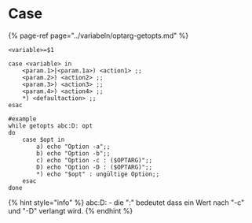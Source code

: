 # Case

{% page-ref page="../variabeln/optarg-getopts.md" %}

```aspnet
<variable>=$1

case <variable> in
    <param.1>|<param.1a>) <action1> ;;
    <param.2>) <action2> ;;
    <param.3>) <action3> ;;
    <param.4>) <action4> ;;
    *) <defaultaction> ;;
esac

#example
while getopts abc:D: opt
do
    case $opt in
        a) echo "Option -a";;
        b) echo "Option -b";;
        c) echo "Option -c : ($OPTARG)";;
        D) echo "Option -D : ($OPTARG)";;
        *) echo "$opt" : ungültige Option;;
    esac
done
```

{% hint style="info" %}
abc:D: - die ":" bedeutet dass ein Wert nach "-c" und "-D" verlangt wird.
{% endhint %}

